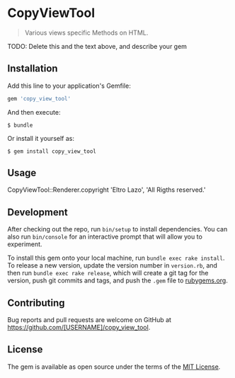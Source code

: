 # CopyViewTool

> Various views specific Methods on HTML. 

TODO: Delete this and the text above, and describe your gem

## Installation

Add this line to your application's Gemfile:

```ruby
gem 'copy_view_tool'
```

And then execute:

    $ bundle

Or install it yourself as:

    $ gem install copy_view_tool

## Usage

CopyViewTool::Renderer.copyright 'Eltro Lazo', 'All Rigths reserved.'

## Development

After checking out the repo, run `bin/setup` to install dependencies. You can also run `bin/console` for an interactive prompt that will allow you to experiment.

To install this gem onto your local machine, run `bundle exec rake install`. To release a new version, update the version number in `version.rb`, and then run `bundle exec rake release`, which will create a git tag for the version, push git commits and tags, and push the `.gem` file to [rubygems.org](https://rubygems.org).

## Contributing

Bug reports and pull requests are welcome on GitHub at https://github.com/[USERNAME]/copy_view_tool.

## License

The gem is available as open source under the terms of the [MIT License](https://opensource.org/licenses/MIT).
